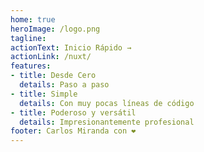 ```yaml
---
home: true
heroImage: /logo.png
tagline: 
actionText: Inicio Rápido →
actionLink: /nuxt/
features:
- title: Desde Cero 
  details: Paso a paso
- title: Simple
  details: Con muy pocas líneas de código
- title: Poderoso y versátil
  details: Impresionantemente profesional
footer: Carlos Miranda con ❤️
---
```

